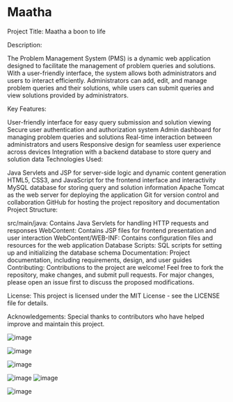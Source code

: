 # Maatha


Project Title: Maatha a boon to life

Description:

The Problem Management System (PMS) is a dynamic web application designed to facilitate the management of problem queries and solutions. With a user-friendly interface, the system allows both administrators and users to interact efficiently. Administrators can add, edit, and manage problem queries and their solutions, while users can submit queries and view solutions provided by administrators.

Key Features:

User-friendly interface for easy query submission and solution viewing
Secure user authentication and authorization system
Admin dashboard for managing problem queries and solutions
Real-time interaction between administrators and users
Responsive design for seamless user experience across devices
Integration with a backend database to store query and solution data
Technologies Used:

Java Servlets and JSP for server-side logic and dynamic content generation
HTML5, CSS3, and JavaScript for the frontend interface and interactivity
MySQL database for storing query and solution information
Apache Tomcat as the web server for deploying the application
Git for version control and collaboration
GitHub for hosting the project repository and documentation
Project Structure:

src/main/java: Contains Java Servlets for handling HTTP requests and responses
WebContent: Contains JSP files for frontend presentation and user interaction
WebContent/WEB-INF: Contains configuration files and resources for the web application
Database Scripts: SQL scripts for setting up and initializing the database schema
Documentation: Project documentation, including requirements, design, and user guides
Contributing:
Contributions to the project are welcome! Feel free to fork the repository, make changes, and submit pull requests. For major changes, please open an issue first to discuss the proposed modifications.

License:
This project is licensed under the MIT License - see the LICENSE file for details.

Acknowledgements:
Special thanks to contributors who have helped improve and maintain this project.

![image](https://github.com/PavanSharma143/Maatha/assets/88201307/db9b95bc-9a32-45c3-b6e2-87ab3dd8da4e)

![image](https://github.com/PavanSharma143/Maatha/assets/88201307/0557b32c-8a49-4568-95b4-a48b372608e8)

![image](https://github.com/PavanSharma143/Maatha/assets/88201307/bb35cdcf-1c4a-4227-b64c-08a1a197d404)

![image](https://github.com/PavanSharma143/Maatha/assets/88201307/207ff898-0fdd-4a17-a4a1-ca5f1587cfcc)
![image](https://github.com/PavanSharma143/Maatha/assets/88201307/d376cecc-8134-450c-87e7-734e99f2dc8f)

![image](https://github.com/PavanSharma143/Maatha/assets/88201307/4368bd43-1f13-4779-a33b-7f99a6887560)























